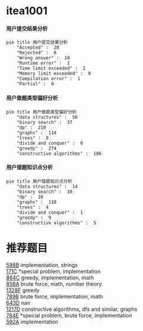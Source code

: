 # itea1001

<!-- tabs:start -->



#### **用户提交结果分析**

```mermaid
pie title 用户提交结果分析
    "Accepted" :  28
    "Rejected" :  0
    "Wrong answer" :  18
    "Runtime error" :  1
    "Time limit exceeded" :  2
    "Memory limit exceeded" :  0
    "Compilation error" :  1
    "Partial" :  0
```

#### **用户做题类型偏好分析**

```mermaid
pie title 用户做题类型偏好分析
    "data structures" :  56
    "binary search" :  37
    "dp" :  210
    "graphs" :  114
    "trees" :  8
    "divide and conquer" :  0
    "greedy" :  274
    "constructive algorithms" :  186
```
#### **用户错题知识点分析**

```mermaid
pie title 用户错题知识点分析
    "data structures" :  14
    "binary search" :  10
    "dp" :  10
    "graphs" :  110
    "trees" :  4
    "divide and conquer" :  1
    "greedy" :  9
    "constructive algorithms" :  5
```



<!-- tabs:end -->
# 推荐题目
[598B](https://codeforces.com/contest/598/problem/B)		implementation,
                        strings		  
[171C](https://codeforces.com/contest/171/problem/C)		*special problem,
                        implementation		  
[864C](https://codeforces.com/contest/864/problem/C)		greedy,
                        implementation,
                        math		  
[858A](https://codeforces.com/contest/858/problem/A)		brute force,
                        math,
                        number theory		  
[1328F](https://codeforces.com/contest/1328/problem/F)		greedy		  
[789B](https://codeforces.com/contest/789/problem/B)		brute force,
                        implementation,
                        math		  
[643D](https://codeforces.com/contest/643/problem/D)		nan		  
[1217D](https://codeforces.com/contest/1217/problem/D)		constructive algorithms,
                        dfs and similar,
                        graphs		  
[784E](https://codeforces.com/contest/784/problem/E)		*special problem,
                        brute force,
                        implementation		  
[592A](https://codeforces.com/contest/592/problem/A)		implementation		  
